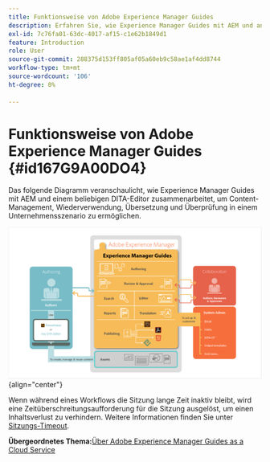```yaml
---
title: Funktionsweise von Adobe Experience Manager Guides
description: Erfahren Sie, wie Experience Manager Guides mit AEM und anderen DITA-Editoren zusammenarbeitet, um Content-Management, Wiederverwendung, Übersetzung und Review in einem Unternehmensszenario zu ermöglichen.
exl-id: 7c76fa01-63dc-4017-af15-c1e62b1849d1
feature: Introduction
role: User
source-git-commit: 288375d153ff805af05a60eb9c58ae1af4dd8744
workflow-type: tm+mt
source-wordcount: '106'
ht-degree: 0%

---
```


# Funktionsweise von Adobe Experience Manager Guides {#id167G9A00DO4}

Das folgende Diagramm veranschaulicht, wie Experience Manager Guides mit AEM und einem beliebigen DITA-Editor zusammenarbeitet, um Content-Management, Wiederverwendung, Übersetzung und Überprüfung in einem Unternehmensszenario zu ermöglichen.

![](images/xml-add-on-how-it-works.png){align="center"}

Wenn während eines Workflows die Sitzung lange Zeit inaktiv bleibt, wird eine Zeitüberschreitungsaufforderung für die Sitzung ausgelöst, um einen Inhaltsverlust zu verhindern. Weitere Informationen finden Sie unter [Sitzungs-Timeout](./session-timeout-prompt.md).


**Übergeordnetes Thema:**[&#x200B;Über Adobe Experience Manager Guides as a Cloud Service](intro.md)

